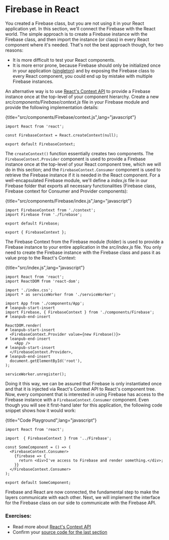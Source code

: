 # Firebase in React

You created a Firebase class, but you are not using it in your React application yet. In this section, we'll connect the Firebase with the React world. The simple approach is to create a Firebase instance with the Firebase class, and then import the instance (or class) in every React component where it's needed. That's not the best approach though, for two reasons:

* It is more difficult to test your React components.
* It is more error prone, because Firebase should only be initialized once in your application ([singleton](https://en.wikipedia.org/wiki/Singleton_pattern)) and by exposing the Firebase class to every React component, you could end up by mistake with multiple Firebase instances.

An alternative way is to use [React's Context API](https://www.robinwieruch.de/react-context-api/) to provide a Firebase instance once at the top-level of your component hierarchy. Create a new *src/components/Firebase/context.js* file in your Firebase module and provide the following implementation details:

{title="src/components/Firebase/context.js",lang="javascript"}
~~~~~~~~
import React from 'react';

const FirebaseContext = React.createContext(null);

export default FirebaseContext;
~~~~~~~~

The `createContext()` function essentially creates two components. The `FirebaseContext.Provider` component is used to provide a Firebase instance once at the top-level of your React component tree, which we will do in this section; and the `FirebaseContext.Consumer` component is used to retrieve the Firebase instance if it is needed in the React component. For a well-encapsulated Firebase module, we'll define a *index.js* file in our Firebase folder that exports all necessary functionalities (Firebase class, Firebase context for Consumer and Provider components):

{title="src/components/Firebase/index.js",lang="javascript"}
~~~~~~~~
import FirebaseContext from './context';
import Firebase from './firebase';

export default Firebase;

export { FirebaseContext };
~~~~~~~~

The Firebase Context from the Firebase module (folder) is used to provide a Firebase instance to your entire application in the *src/index.js* file. You only need to create the Firebase instance with the Firebase class and pass it as value prop to the React's Context:

{title="src/index.js",lang="javascript"}
~~~~~~~~
import React from 'react';
import ReactDOM from 'react-dom';

import './index.css';
import * as serviceWorker from './serviceWorker';

import App from './components/App';
# leanpub-start-insert
import Firebase, { FirebaseContext } from './components/Firebase';
# leanpub-end-insert

ReactDOM.render(
# leanpub-start-insert
  <FirebaseContext.Provider value={new Firebase()}>
# leanpub-end-insert
    <App />
# leanpub-start-insert
  </FirebaseContext.Provider>,
# leanpub-end-insert
  document.getElementById('root'),
);

serviceWorker.unregister();
~~~~~~~~

Doing it this way, we can be assured that Firebase is only instantiated once and that it is injected via React's Context API to React's component tree. Now, every component that is interested in using Firebase has access to the Firebase instance with a `FirebaseContext.Consumer` component. Even though you will see it first-hand later for this application, the following code snippet shows how it would work:

{title="Code Playground",lang="javascript"}
~~~~~~~~
import React from 'react';

import  { FirebaseContext } from '../Firebase';

const SomeComponent = () => (
  <FirebaseContext.Consumer>
    {firebase => {
      return <div>I've access to Firebase and render something.</div>;
    }}
  </FirebaseContext.Consumer>
);

export default SomeComponent;
~~~~~~~~

Firebase and React are now connected, the fundamental step to make the layers communicate with each other. Next, we will implement the interface for the Firebase class on our side to communicate with the Firebase API.

### Exercises:

* Read more about [React's Context API](https://www.robinwieruch.de/react-context-api/)
* Confirm your [source code for the last section](https://github.com/the-road-to-react-with-firebase/react-firebase-authentication/tree/34d1887ecee83af0b3d2a51f4a7c78a55e2dabba)
